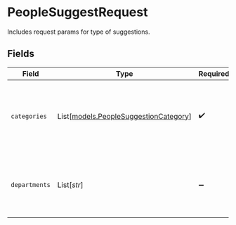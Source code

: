 # PeopleSuggestRequest

Includes request params for type of suggestions.


## Fields

| Field                                                                               | Type                                                                                | Required                                                                            | Description                                                                         |
| ----------------------------------------------------------------------------------- | ----------------------------------------------------------------------------------- | ----------------------------------------------------------------------------------- | ----------------------------------------------------------------------------------- |
| `categories`                                                                        | List[[models.PeopleSuggestionCategory](../models/peoplesuggestioncategory.md)]      | :heavy_check_mark:                                                                  | Categories of data requested. Request can include single or multiple categories.    |
| `departments`                                                                       | List[*str*]                                                                         | :heavy_minus_sign:                                                                  | Departments that the data is requested for. If empty, corresponds to whole company. |